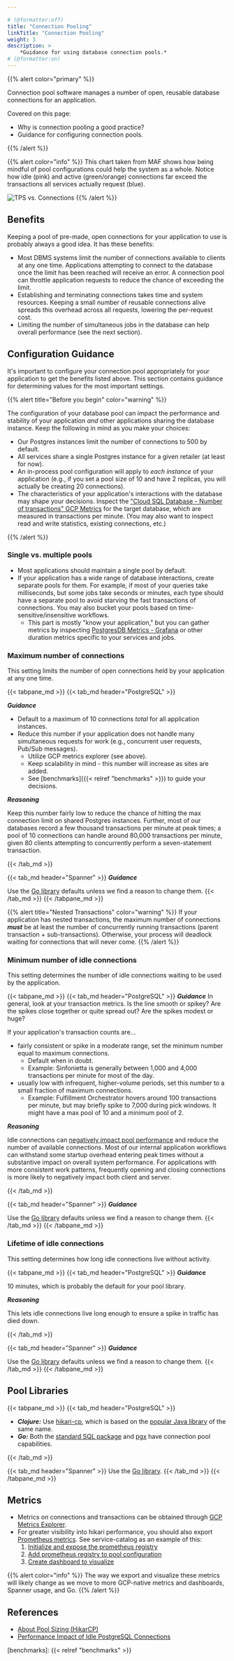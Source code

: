 ```yaml
---

# (@formatter:off)
title: "Connection Pooling"
linkTitle: "Connection Pooling"
weight: 3
description: >
    *Guidance for using database connection pools.*
# (@formatter:on)
---
```


{{% alert color="primary" %}}

Connection pool software manages a number of open, reusable database connections for an application.

Covered on this page:

- Why is connection pooling a good practice?
- Guidance for configuring connection pools.

{{% /alert %}}

{{% alert color="info" %}}
This chart taken from MAF shows how being mindful of pool configurations could help the system as a whole. Notice how idle (pink) and active (green/orange) connections far exceed the transactions all services actually request (blue).

![TPS vs. Connections](/images/en/docs/Guilds/Architecture/Database/Pools/tps_vs_connections.png)
{{% /alert %}}

## Benefits

Keeping a pool of pre-made, open connections for your application to use is probably always a good 
idea. It has these benefits:

- Most DBMS systems limit the number of connections available to clients at any one time.
  Applications attempting to connect to the database once the limit has been reached will receive an
  error. A connection pool can throttle application requests to reduce the chance of exceeding the
  limit.
- Establishing and terminating connections takes time and system resources. Keeping a small number
  of reusable connections alive spreads this overhead across all requests, lowering the per-request
  cost.
- Limiting the number of simultaneous jobs in the database can help overall performance (see the
  next section).

## Configuration Guidance

It's important to configure your connection pool appropriately for your application to get the
benefits listed above. This section contains guidance for determining values for the most important settings.

{{% alert title="Before you begin" color="warning" %}}

The configuration of your database pool can impact the performance and stability of your
application _and_ other applications sharing the database instance. Keep the following in mind as
you make your choices:

* Our Postgres instances limit the number of connections to 500 by default.
* All services share a single Postgres instance for a given retailer (at least for now).
* An in-process pool configuration will apply to _each instance_ of your application (e.g., if you
  set a pool size of 10 and have 2 replicas, you will actually be creating 20 connections).
* The characteristics of your application's interactions with the database may shape your decisions. Inspect the ["Cloud SQL Database - Number of transactions" GCP Metrics](https://console.cloud.google.com/monitoring/metrics-explorer?project=takeoff-maf) for the target database, which are measured in transactions per minute. (You may also want to inspect read and write statistics, existing connections, etc.)

{{% /alert %}}

### Single vs. multiple pools

* Most applications should maintain a single pool by default.
* If your application has a wide range of database interactions, create separate
  pools for them. For example, if most of your queries take milliseconds, but some jobs take seconds
  or minutes, each type should have a separate pool to avoid starving the fast transactions of
  connections. You may also bucket your pools based on time-sensitive/insensitive workflows.
  * This part is mostly "know your application," but you can gather metrics by inspecting [PostgresDB Metrics - Grafana][pggrafana] or other duration metrics specific to your services and jobs.

### Maximum number of connections

This setting limits the number of open connections held by your application at any one
time.

{{< tabpane_md >}}
  {{< tab_md header="PostgreSQL" >}}

***Guidance***
* Default to a maximum of 10 connections _total_ for all application instances.
* Reduce this number if your application does not handle many simultaneous requests for work (e.g.,
  concurrent user requests, Pub/Sub messages).
  * Utilize GCP metrics explorer (see above).
  * Keep scalability in mind - this number will increase as sites are added.
  * See [benchmarks]({{< relref "benchmarks" >}}) to guide your decisions.

***Reasoning***

Keep this number fairly low to reduce the chance of hitting the max connection limit on shared Postgres instances. Further, most of our databases record a few thousand transactions per minute at peak times; a pool of 10 connections can handle around 80,000 transactions per minute, given 80 clients attempting to concurrently perform a seven-statement transaction.

  {{< /tab_md >}}

  {{< tab_md header="Spanner" >}}
***Guidance***

Use the [Go library](https://pkg.go.dev/cloud.google.com/go/spanner#SessionPoolConfig) defaults unless we find a reason to change them.
  {{< /tab_md >}}
{{< /tabpane_md >}}

{{% alert title="Nested Transactions" color="warning" %}}
If your application has nested transactions, the maximum number of connections ***must*** be at least the number of concurrently running transactions (parent transaction + sub-transactions). Otherwise, your process will deadlock waiting for connections that will never come.
{{% /alert %}}

### Minimum number of idle connections

This setting determines the number of idle connections waiting to be used by the application.

{{< tabpane_md >}}
  {{< tab_md header="PostgreSQL" >}}
***Guidance***
In general, look at your transaction metrics. Is the line smooth or spikey? Are the spikes close together or quite spread out? Are the spikes modest or huge?

If your application's transaction counts are...
* fairly consistent or spike in a moderate range, set the minimum number equal to maximum connections.
  * Default when in doubt.
  * Example: Sinfonietta is generally between 1,000 and 4,000 transactions per minute for most of the day.
* usually low with infrequent, higher-volume periods, set this number to a small fraction of maximum connections.
  * Example: Fulfillment Orchestrator hovers around 100 transactions per minute, but may briefly spike to 7,000 during pick windows. It might have a max pool of 10 and a minimum pool of 2.

***Reasoning***

Idle connections can [negatively impact pool performance](https://aws.amazon.com/blogs/database/performance-impact-of-idle-postgresql-connections/) and reduce the number of available connections. Most of our internal application workflows can withstand some startup overhead entering peak times without a substantive impact on overall system performance. For applications with more consistent work patterns, frequently opening and closing connections is more likely to negatively impact both client and server.

  {{< /tab_md >}}

  {{< tab_md header="Spanner" >}}
***Guidance***

Use the [Go library](https://pkg.go.dev/cloud.google.com/go/spanner#SessionPoolConfig) defaults
unless we find a reason to change them.
    {{< /tab_md >}}
{{< /tabpane_md >}}

### Lifetime of idle connections

This setting determines how long idle connections live without activity.

{{< tabpane_md >}}
{{< tab_md header="PostgreSQL" >}}
***Guidance***

10 minutes, which is probably the default for your pool library.

***Reasoning***

This lets idle connections live long enough to ensure a spike in traffic has died down.

{{< /tab_md >}}

{{< tab_md header="Spanner" >}}
***Guidance***

Use the [Go library](https://pkg.go.dev/cloud.google.com/go/spanner#SessionPoolConfig) defaults
unless we find a reason to change them.
{{< /tab_md >}}
{{< /tabpane_md >}}

## Pool Libraries

{{< tabpane_md >}}
{{< tab_md header="PostgreSQL" >}}
* ***Clojure:*** Use [hikari-cp](https://github.com/tomekw/hikari-cp), which is based on the [popular Java library](https://github.com/brettwooldridge/HikariCP) of the same name.
* ***Go:*** Both the [standard SQL package](https://pkg.go.dev/database/sql#pkg-variables) and [pgx](https://github.com/jackc/pgx/wiki/Getting-started-with-pgx#using-a-connection-pool) have connection pool capabilities.

{{< /tab_md >}}

{{< tab_md header="Spanner" >}}
Use the [Go library](https://pkg.go.dev/cloud.google.com/go/spanner#SessionPoolConfig).
{{< /tab_md >}}
{{< /tabpane_md >}}

## Metrics

* Metrics on connections and transactions can be obtained through [GCP Metrics Explorer][gcpmetrics].
* For greater visibility into hikari performance, you should also export [Prometheus metrics](https://www.codetd.com/en/article/7669942). See service-catalog as an example of this:
  1. [Initialize and expose the prometheus registry](https://github.com/takeoff-com/service-catalog/blob/master/service/src/main/clj/service_catalog/app_info/metrics.clj)
  2. [Add prometheus registry to pool configuration](https://github.com/takeoff-com/service-catalog/blob/master/service/src/main/clj/service_catalog/db.clj)
  3. [Create dashboard to visualize](https://grafana.tom.takeoff.com/goto/V1ujXQEnk?orgId=1)

{{% alert color="info" %}}
The way we export and visualize these metrics will likely change as we move to more GCP-native metrics and dashboards, Spanner usage, and Go.
{{% /alert %}}


## References

- [About Pool Sizing (HikarCP)][poolsize]
- [Performance Impact of Idle PostgreSQL Connections][idleconnectionsaws]

[poolsize]: https://github.com/brettwooldridge/HikariCP/wiki/About-Pool-Sizing

[idleconnectionsaws]: https://aws.amazon.com/blogs/database/performance-impact-of-idle-postgresql-connections/

[gcpmetrics]: https://console.cloud.google.com/monitoring/metrics-explorer?project=takeoff-maf

[hikari-cp]: https://github.com/tomekw/hikari-cp

[benchmarks]: {{< relref "benchmarks" >}}

[pggrafana]: https://grafana.tom.takeoff.com/goto/nKBLhhy7k?orgId=1
